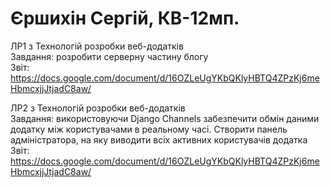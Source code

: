 # Єршихін Сергій, КВ-12мп.
ЛР1 з Технологій розробки веб-додатків <br/>
Завдання: розробити серверну частину блогу <br/>
Звіт: https://docs.google.com/document/d/16OZLeUgYKbQKlyHBTQ4ZPzKj6meHbmcxjjJtjadC8aw/

ЛР2 з Технологій розробки веб-додатків <br/>
Завдання: використовуючи Django Channels забезпечити обмін даними додатку між користувачами в реальному часі. Створити панель адміністратора, на яку виводити всіх активних користувачів додатка<br/>
Звіт: https://docs.google.com/document/d/16OZLeUgYKbQKlyHBTQ4ZPzKj6meHbmcxjjJtjadC8aw/
